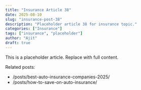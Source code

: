 ```yaml
---
title: "Insurance Article 38"
date: 2025-08-10
slug: "insurance-post-38"
description: "Placeholder article 38 for insurance topic."
categories: ["Insurance"]
tags: ["insurance", "placeholder"]
author: "Ajit"
draft: true
---
```


This is a placeholder article. Replace with full content.

Related posts:

- /posts/best-auto-insurance-companies-2025/
- /posts/how-to-save-on-auto-insurance/

